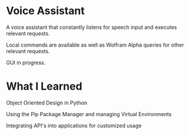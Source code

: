 # Voice Assistant
A voice assistant that constantly listens for speech input and executes relevant requests. 

Local commands are available as well as Wolfram Alpha queries for other relevant requests. 

GUI in progress.

# What I Learned
Object Oriented Design in Python

Using the Pip Package Manager and managing Virtual Environments

Integrating API's into applications for customized usage
